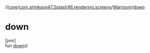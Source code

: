 //[core](../../../index.md)/[com.shinkson47.SplashX6.rendering.screens](../index.md)/[Warroom](index.md)/[down](down.md)

# down

[jvm]\
fun [down](down.md)()
